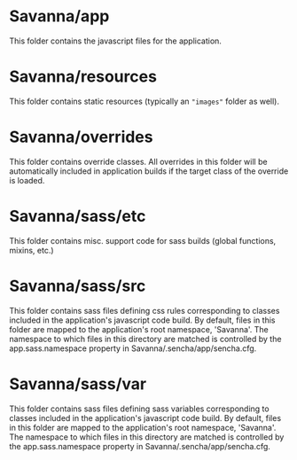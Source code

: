 # Savanna/app

This folder contains the javascript files for the application.

# Savanna/resources

This folder contains static resources (typically an `"images"` folder as well).

# Savanna/overrides

This folder contains override classes. All overrides in this folder will be 
automatically included in application builds if the target class of the override
is loaded.

# Savanna/sass/etc

This folder contains misc. support code for sass builds (global functions, 
mixins, etc.)

# Savanna/sass/src

This folder contains sass files defining css rules corresponding to classes
included in the application's javascript code build.  By default, files in this 
folder are mapped to the application's root namespace, 'Savanna'. The
namespace to which files in this directory are matched is controlled by the
app.sass.namespace property in Savanna/.sencha/app/sencha.cfg. 

# Savanna/sass/var

This folder contains sass files defining sass variables corresponding to classes
included in the application's javascript code build.  By default, files in this 
folder are mapped to the application's root namespace, 'Savanna'. The
namespace to which files in this directory are matched is controlled by the
app.sass.namespace property in Savanna/.sencha/app/sencha.cfg. 
